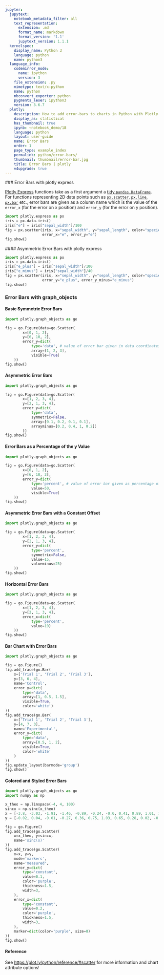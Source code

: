 ```yaml
---
jupyter:
  jupytext:
    notebook_metadata_filter: all
    text_representation:
      extension: .md
      format_name: markdown
      format_version: '1.1'
      jupytext_version: 1.1.1
  kernelspec:
    display_name: Python 3
    language: python
    name: python3
  language_info:
    codemirror_mode:
      name: ipython
      version: 3
    file_extension: .py
    mimetype: text/x-python
    name: python
    nbconvert_exporter: python
    pygments_lexer: ipython3
    version: 3.6.7
  plotly:
    description: How to add error-bars to charts in Python with Plotly.
    display_as: statistical
    has_thumbnail: true
    ipynb: ~notebook_demo/18
    language: python
    layout: user-guide
    name: Error Bars
    order: 1
    page_type: example_index
    permalink: python/error-bars/
    thumbnail: thumbnail/error-bar.jpg
    title: Error Bars | plotly
    v4upgrade: true
---
```


### Error Bars with plotly express

[Plotly Express](../plotly-express/) functions take as a first argument a [tidy `pandas.DataFrame`](https://www.jeannicholashould.com/tidy-data-in-python.html). For functions representing 2D data points such as [`px.scatter`](https://plot.ly/python/next/line-and-scatter/), [`px.line`](https://plot.ly/python/next/line-charts/), [`px.bar`](https://plot.ly/python/next/bar-charts/) etc., error bars are given as a column name which is the value of the `error_x` (for the error on x position) and `error_y` (for the error on y position).

```python
import plotly.express as px
iris = px.data.iris()
iris["e"] = iris["sepal_width"]/100
fig = px.scatter(iris, x="sepal_width", y="sepal_length", color="species",
                 error_x="e", error_y="e")
fig.show()
```

#### Asymmetric Error Bars with plotly express

```python
import plotly.express as px
iris = px.data.iris()
iris["e_plus"] = iris["sepal_width"]/100
iris["e_minus"] = iris["sepal_width"]/40
fig = px.scatter(iris, x="sepal_width", y="sepal_length", color="species",
                 error_y="e_plus", error_y_minus="e_minus")
fig.show()
```

### Error Bars with graph_objects

#### Basic Symmetric Error Bars

```python
import plotly.graph_objects as go

fig = go.Figure(data=go.Scatter(
        x=[0, 1, 2],
        y=[6, 10, 2],
        error_y=dict(
            type='data', # value of error bar given in data coordinates
            array=[1, 2, 3],
            visible=True)
    ))
fig.show()
```

#### Asymmetric Error Bars

```python
import plotly.graph_objects as go

fig = go.Figure(data=go.Scatter(
        x=[1, 2, 3, 4],
        y=[2, 1, 3, 4],
        error_y=dict(
            type='data',
            symmetric=False,
            array=[0.1, 0.2, 0.1, 0.1],
            arrayminus=[0.2, 0.4, 1, 0.2])
        ))
fig.show()
```

#### Error Bars as a Percentage of the y Value

```python
import plotly.graph_objects as go

fig = go.Figure(data=go.Scatter(
        x=[0, 1, 2],
        y=[6, 10, 2],
        error_y=dict(
            type='percent', # value of error bar given as percentage of y value
            value=50,
            visible=True)
    ))
fig.show()
```

#### Asymmetric Error Bars with a Constant Offset

```python
import plotly.graph_objects as go

fig = go.Figure(data=go.Scatter(
        x=[1, 2, 3, 4],
        y=[2, 1, 3, 4],
        error_y=dict(
            type='percent',
            symmetric=False,
            value=15,
            valueminus=25)
    ))
fig.show()
```

#### Horizontal Error Bars

```python
import plotly.graph_objects as go

fig = go.Figure(data=go.Scatter(
        x=[1, 2, 3, 4],
        y=[2, 1, 3, 4],
        error_x=dict(
            type='percent',
            value=10)
    ))
fig.show()
```

#### Bar Chart with Error Bars

```python
import plotly.graph_objects as go

fig = go.Figure()
fig.add_trace(go.Bar(
    x=['Trial 1', 'Trial 2', 'Trial 3'],
    y=[3, 6, 4],
    name='Control',
    error_y=dict(
        type='data',
        array=[1, 0.5, 1.5],
        visible=True,
        color='white')
))
fig.add_trace(go.Bar(
    x=['Trial 1', 'Trial 2', 'Trial 3'],
    y=[4, 7, 3],
    name='Experimental',
    error_y=dict(
        type='data',
        array=[0.5, 1, 2],
        visible=True,
        color='white'
    )
))
fig.update_layout(barmode='group')
fig.show()
```

#### Colored and Styled Error Bars

```python
import plotly.graph_objects as go
import numpy as np

x_theo = np.linspace(-4, 4, 100)
sincx = np.sinc(x_theo)
x = [-3.8, -3.03, -1.91, -1.46, -0.89, -0.24, -0.0, 0.41, 0.89, 1.01, 1.91, 2.28, 2.79, 3.56]
y = [-0.02, 0.04, -0.01, -0.27, 0.36, 0.75, 1.03, 0.65, 0.28, 0.02, -0.11, 0.16, 0.04, -0.15]

fig = go.Figure()
fig.add_trace(go.Scatter(
    x=x_theo, y=sincx,
    name='sinc(x)'
))
fig.add_trace(go.Scatter(
    x=x, y=y,
    mode='markers',
    name='measured',
    error_y=dict(
        type='constant',
        value=0.1,
        color='purple',
        thickness=1.5,
        width=3,
    ),
    error_x=dict(
        type='constant',
        value=0.2,
        color='purple',
        thickness=1.5,
        width=3,
    ),
    marker=dict(color='purple', size=8)
))
fig.show()
```

#### Reference
See https://plot.ly/python/reference/#scatter for more information and chart attribute options!
